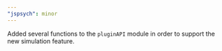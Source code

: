 ```yaml
---
"jspsych": minor
---
```


Added several functions to the `pluginAPI` module in order to support the new simulation feature.
